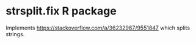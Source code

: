 # strsplit.fix R package

Implements https://stackoverflow.com/a/36232987/9551847 which splits strings.